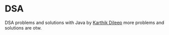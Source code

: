 # DSA

DSA problems and solutions with Java by [Karthik Dileep](https://github.com/karthik324) more problems and solutions are otw.
